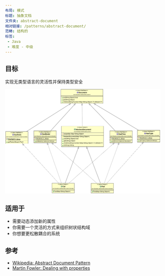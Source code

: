 ```yaml
---
布局: 模式  
标题: 抽象文档  
文件夹: abstract-document  
相对链接: /patterns/abstract-document/  
范畴: 结构的  
标签: 
 - Java
 - 难度 - 中级
---
```

## 目标
实现无类型语言的灵活性并保持类型安全

![alt text](./etc/abstract-document.png "Abstract Document Traits and Domain")


## 适用于

* 需要动态添加新的属性  
* 你需要一个灵活的方式来组织树状结构域
* 你想要更松散耦合的系统


## 参考

* [Wikipedia: Abstract Document Pattern](https://en.wikipedia.org/wiki/Abstract_Document_Pattern)
* [Martin Fowler: Dealing with properties](http://martinfowler.com/apsupp/properties.pdf)